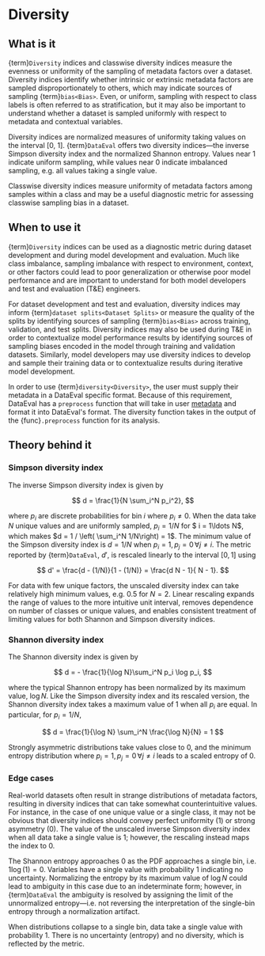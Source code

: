 # Diversity

## What is it

{term}`Diversity` indices and classwise diversity indices measure the evenness
or uniformity of the sampling of metadata factors over a dataset. Diversity
indices identify whether intrinsic or extrinsic metadata factors are sampled
disproportionately to others, which may indicate sources of sampling
{term}`bias<Bias>`. Even, or uniform, sampling with respect to class labels is
often referred to as stratification, but it may also be important to understand
whether a dataset is sampled uniformly with respect to metadata and contextual
variables.

Diversity indices are normalized measures of uniformity taking values on the
interval [0, 1]. {term}`DataEval` offers two diversity indices&mdash;the
inverse Simpson diversity index and the normalized Shannon entropy. Values near
1 indicate uniform sampling, while values near 0 indicate imbalanced sampling,
e.g. all values taking a single value.

Classwise diversity indices measure uniformity of metadata factors among
samples within a class and may be a useful diagnostic metric for assessing
classwise sampling bias in a dataset.

## When to use it

{term}`Diversity` indices can be used as a diagnostic metric during dataset
development and during model development and evaluation. Much like class
imbalance, sampling imbalance with respect to environment, context, or other
factors could lead to poor generalization or otherwise poor model performance
and are important to understand for both model developers and test and
evaluation (T&E) engineers.

For dataset development and test and evaluation, diversity indices may inform
{term}`dataset splits<Dataset Splits>` or measure the quality of the splits by
identifying sources of sampling {term}`bias<Bias>` across training, validation,
and test splits. Diversity indices may also be used during T&E in order to
contextualize model performance results by identifying sources of sampling
biases encoded in the model through training and validation datasets.
Similarly, model developers may use diversity indices to develop and sample
their training data or to contextualize results during iterative model
development.

In order to use {term}`diversity<Diversity>`, the user must supply their
metadata in a DataEval specific format. Because of this requirement, DataEval
has a `preprocess` function that will take in user [metadata](Metadata.md) and
format it into DataEval's format. The diversity function takes in the output of
the {func}`.preprocess` function for its analysis.

## Theory behind it

### Simpson diversity index

The inverse Simpson diversity index is given by

$$
d = \frac{1}{N \sum_i^N p_i^2},
$$

where $p_i$ are discrete probabilities for bin $i$ where $p_i \neq 0$. When the
data take $N$ unique values and are uniformly sampled, $p_i = 1/N$ for $ i =
1\ldots N$, which makes $d = 1 / \left( \sum_i^N 1/N\right) = 1$. The minimum
value of the Simpson diversity index is $d = 1/N$ when $p_i = 1, p_j = 0 \,
\forall j \neq i$. The metric reported by {term}`DataEval`, $d'$, is rescaled
linearly to the interval $[0, 1]$ using

$$
d' = \frac{d - (1/N)}{1 - (1/N)} = \frac{d N - 1}{ N - 1}.
$$

For data with few unique factors, the unscaled diversity index can take
relatively high minimum values, e.g. 0.5 for $N = 2$. Linear rescaling expands
the range of values to the more intuitive unit interval, removes dependence on
number of classes or unique values, and enables consistent treatment of
limiting values for both Shannon and Simpson diversity indices.

### Shannon diversity index

The Shannon diversity index is given by

$$
d = - \frac{1}{\log N}\sum_i^N p_i \log p_i,
$$

where the typical Shannon entropy has been normalized by its maximum value,
$\log N$. Like the Simpson diversity index and its rescaled version, the
Shannon diversity index takes a maximum value of 1 when all $p_i$ are equal.
In particular, for $p_i = 1/N$,

$$
d  = \frac{1}{\log N} \sum_i^N \frac{\log N}{N} = 1
$$

Strongly asymmetric distributions take values close to 0, and the minimum
entropy distribution where $p_i = 1, p_j = 0 \,\forall j \neq i$ leads to a
scaled entropy of 0.

### Edge cases

Real-world datasets often result in strange distributions of metadata factors,
resulting in diversity indices that can take somewhat counterintuitive values.
For instance, in the case of one unique value or a single class, it may not be
obvious that diversity indices should convey perfect uniformity (1) or strong
asymmetry (0). The value of the unscaled inverse Simpson diversity index when
all data take a single value is 1; however, the rescaling instead maps the
index to 0.

The Shannon entropy approaches 0 as the PDF approaches a single bin, i.e. $1
\log(1)= 0$. Variables have a single value with probability 1 indicating no
uncertainty. Normalizing the entropy by its maximum value of $\log N$
could lead to ambiguity in this case due to an indeterminate form; however, in
{term}`DataEval` the ambiguity is resolved by assigning the limit of the
unnormalized entropy&mdash;i.e. not reversing the interpretation of the
single-bin entropy through a normalization artifact.

When distributions collapse to a single bin, data take a single value with
probability 1. There is no uncertainty (entropy) and no diversity, which is
reflected by the metric.

